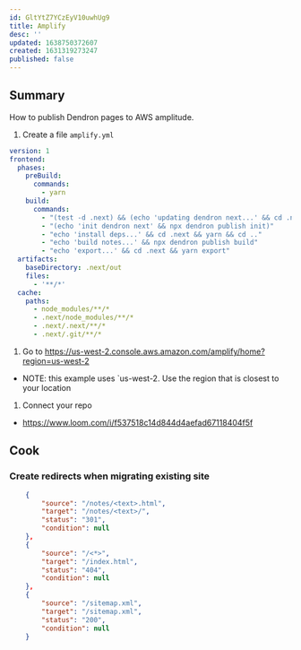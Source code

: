 ```yaml
---
id: GltYtZ7YCzEyV10uwhUg9
title: Amplify
desc: ''
updated: 1638750372607
created: 1631319273247
published: false
---
```


## Summary

How to publish Dendron pages to AWS amplitude. 

1. Create a file `amplify.yml`
  ```yml
  version: 1
  frontend:
    phases:
      preBuild:
        commands:
          - yarn
      build:
        commands: 
          - "(test -d .next) && (echo 'updating dendron next...' && cd .next && git reset --hard && git clean -f && git pull) || (echo 'init dendron next' && npx dendron publish init)"
          - "(echo 'init dendron next' && npx dendron publish init)"
          - "echo 'install deps...' && cd .next && yarn && cd .."
          - "echo 'build notes...' && npx dendron publish build"
          - "echo 'export...' && cd .next && yarn export"
    artifacts:
      baseDirectory: .next/out
      files:
        - '**/*'
    cache:
      paths:
        - node_modules/**/*
        - .next/node_modules/**/*
        - .next/.next/**/*
        - .next/.git/**/*
  ```
1. Go to https://us-west-2.console.aws.amazon.com/amplify/home?region=us-west-2
  - NOTE: this example uses `us-west-2. Use the region that is closest to your location
1. Connect your repo
  - https://www.loom.com/i/f537518c14d844d4aefad67118404f5f

## Cook

### Create redirects when migrating existing site

```json
    {
        "source": "/notes/<text>.html",
        "target": "/notes/<text>/",
        "status": "301",
        "condition": null
    },
    {
        "source": "/<*>",
        "target": "/index.html",
        "status": "404",
        "condition": null
    },
    {
        "source": "/sitemap.xml",
        "target": "/sitemap.xml",
        "status": "200",
        "condition": null
    }
```
